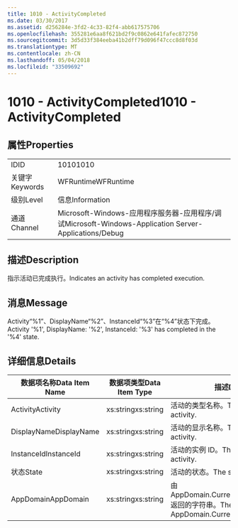 ```yaml
---
title: 1010 - ActivityCompleted
ms.date: 03/30/2017
ms.assetid: d256284e-3fd2-4c33-82f4-abb617575706
ms.openlocfilehash: 355281e6aa8f621bd2f9c0862e641fafec872750
ms.sourcegitcommit: 3d5d33f384eeba41b2dff79d096f47ccc8d8f03d
ms.translationtype: MT
ms.contentlocale: zh-CN
ms.lasthandoff: 05/04/2018
ms.locfileid: "33509692"
---
```

# <a name="1010---activitycompleted"></a><span data-ttu-id="c016e-102">1010 - ActivityCompleted</span><span class="sxs-lookup"><span data-stu-id="c016e-102">1010 - ActivityCompleted</span></span>
## <a name="properties"></a><span data-ttu-id="c016e-103">属性</span><span class="sxs-lookup"><span data-stu-id="c016e-103">Properties</span></span>  
  
|||  
|-|-|  
|<span data-ttu-id="c016e-104">ID</span><span class="sxs-lookup"><span data-stu-id="c016e-104">ID</span></span>|<span data-ttu-id="c016e-105">1010</span><span class="sxs-lookup"><span data-stu-id="c016e-105">1010</span></span>|  
|<span data-ttu-id="c016e-106">关键字</span><span class="sxs-lookup"><span data-stu-id="c016e-106">Keywords</span></span>|<span data-ttu-id="c016e-107">WFRuntime</span><span class="sxs-lookup"><span data-stu-id="c016e-107">WFRuntime</span></span>|  
|<span data-ttu-id="c016e-108">级别</span><span class="sxs-lookup"><span data-stu-id="c016e-108">Level</span></span>|<span data-ttu-id="c016e-109">信息</span><span class="sxs-lookup"><span data-stu-id="c016e-109">Information</span></span>|  
|<span data-ttu-id="c016e-110">通道</span><span class="sxs-lookup"><span data-stu-id="c016e-110">Channel</span></span>|<span data-ttu-id="c016e-111">Microsoft-Windows-应用程序服务器-应用程序/调试</span><span class="sxs-lookup"><span data-stu-id="c016e-111">Microsoft-Windows-Application Server-Applications/Debug</span></span>|  
  
## <a name="description"></a><span data-ttu-id="c016e-112">描述</span><span class="sxs-lookup"><span data-stu-id="c016e-112">Description</span></span>  
 <span data-ttu-id="c016e-113">指示活动已完成执行。</span><span class="sxs-lookup"><span data-stu-id="c016e-113">Indicates an activity has completed execution.</span></span>  
  
## <a name="message"></a><span data-ttu-id="c016e-114">消息</span><span class="sxs-lookup"><span data-stu-id="c016e-114">Message</span></span>  
 <span data-ttu-id="c016e-115">Activity“%1”、DisplayName“%2”、InstanceId“%3”在“%4”状态下完成。</span><span class="sxs-lookup"><span data-stu-id="c016e-115">Activity '%1', DisplayName: '%2', InstanceId: '%3' has completed in the '%4' state.</span></span>  
  
## <a name="details"></a><span data-ttu-id="c016e-116">详细信息</span><span class="sxs-lookup"><span data-stu-id="c016e-116">Details</span></span>  
  
|<span data-ttu-id="c016e-117">数据项名称</span><span class="sxs-lookup"><span data-stu-id="c016e-117">Data Item Name</span></span>|<span data-ttu-id="c016e-118">数据项类型</span><span class="sxs-lookup"><span data-stu-id="c016e-118">Data Item Type</span></span>|<span data-ttu-id="c016e-119">描述</span><span class="sxs-lookup"><span data-stu-id="c016e-119">Description</span></span>|  
|--------------------|--------------------|-----------------|  
|<span data-ttu-id="c016e-120">Activity</span><span class="sxs-lookup"><span data-stu-id="c016e-120">Activity</span></span>|<span data-ttu-id="c016e-121">xs:string</span><span class="sxs-lookup"><span data-stu-id="c016e-121">xs:string</span></span>|<span data-ttu-id="c016e-122">活动的类型名称。</span><span class="sxs-lookup"><span data-stu-id="c016e-122">The type name of the activity.</span></span>|  
|<span data-ttu-id="c016e-123">DisplayName</span><span class="sxs-lookup"><span data-stu-id="c016e-123">DisplayName</span></span>|<span data-ttu-id="c016e-124">xs:string</span><span class="sxs-lookup"><span data-stu-id="c016e-124">xs:string</span></span>|<span data-ttu-id="c016e-125">活动的显示名称。</span><span class="sxs-lookup"><span data-stu-id="c016e-125">The display name of the activity.</span></span>|  
|<span data-ttu-id="c016e-126">InstanceId</span><span class="sxs-lookup"><span data-stu-id="c016e-126">InstanceId</span></span>|<span data-ttu-id="c016e-127">xs:string</span><span class="sxs-lookup"><span data-stu-id="c016e-127">xs:string</span></span>|<span data-ttu-id="c016e-128">活动的实例 ID。</span><span class="sxs-lookup"><span data-stu-id="c016e-128">The instance id of the activity.</span></span>|  
|<span data-ttu-id="c016e-129">状态</span><span class="sxs-lookup"><span data-stu-id="c016e-129">State</span></span>|<span data-ttu-id="c016e-130">xs:string</span><span class="sxs-lookup"><span data-stu-id="c016e-130">xs:string</span></span>|<span data-ttu-id="c016e-131">活动的状态。</span><span class="sxs-lookup"><span data-stu-id="c016e-131">The state of the activity.</span></span>|  
|<span data-ttu-id="c016e-132">AppDomain</span><span class="sxs-lookup"><span data-stu-id="c016e-132">AppDomain</span></span>|<span data-ttu-id="c016e-133">xs:string</span><span class="sxs-lookup"><span data-stu-id="c016e-133">xs:string</span></span>|<span data-ttu-id="c016e-134">由 AppDomain.CurrentDomain.FriendlyName 返回的字符串。</span><span class="sxs-lookup"><span data-stu-id="c016e-134">The string returned by AppDomain.CurrentDomain.FriendlyName.</span></span>|
